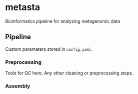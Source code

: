 # metasta

Bioinformatics pipeline for analyzing metagenomic data

## Pipeline

Custom parameters stored in `config.yaml`.

### Preprocessing

Tools for QC here.
Any other cleaning or preprocessing steps.

### Assembly


